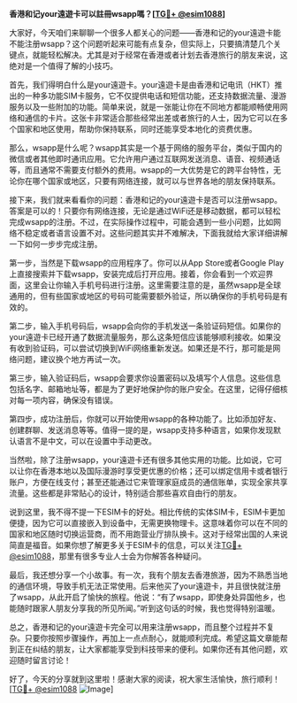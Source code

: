 **香港和记your遠遊卡可以註冊wsapp嗎？[[TG💪+ @esim1088](https://t.me/s/esim1088)]**

大家好，今天咱们来聊聊一个很多人都关心的问题——香港和记的your遠遊卡能不能注册wsapp？这个问题听起来可能有点复杂，但实际上，只要搞清楚几个关键点，就能轻松解决。尤其是对于经常在香港或者计划去香港旅行的朋友来说，这绝对是一个值得了解的小技巧。

首先，我们得明白什么是your遠遊卡。your遠遊卡是由香港和记电讯（HKT）推出的一种多功能SIM卡服务，它不仅提供电话和短信功能，还支持数据流量、漫游服务以及一些附加的功能。简单来说，就是一张能让你在不同地方都能顺畅使用网络和通信的卡片。这张卡非常适合那些经常出差或者旅行的人士，因为它可以在多个国家和地区使用，帮助你保持联系，同时还能享受本地化的资费优惠。

那么，wsapp是什么呢？wsapp其实是一个基于网络的服务平台，类似于国内的微信或者其他即时通讯应用。它允许用户通过互联网发送消息、语音、视频通话等，而且通常不需要支付额外的费用。wsapp的一大优势是它的跨平台特性，无论你在哪个国家或地区，只要有网络连接，就可以与世界各地的朋友保持联系。

接下来，我们就来看看你的问题：香港和记的your遠遊卡是否可以注册wsapp。答案是可以的！只要你有网络连接，无论是通过WiFi还是移动数据，都可以轻松完成wsapp的注册。不过，在实际操作过程中，可能会遇到一些小问题，比如网络不稳定或者语言设置不对。这些问题其实并不难解决，下面我就给大家详细讲解一下如何一步步完成注册。

第一步，当然是下载wsapp的应用程序了。你可以从App Store或者Google Play上直接搜索并下载wsapp，安装完成后打开应用。接着，你会看到一个欢迎界面，这里会让你输入手机号码进行注册。这里需要注意的是，虽然wsapp是全球通用的，但有些国家或地区的号码可能需要额外验证，所以确保你的手机号码是有效的。

第二步，输入手机号码后，wsapp会向你的手机发送一条验证码短信。如果你的your遠遊卡已经开通了数据流量服务，那么这条短信应该能够顺利接收。如果没有收到验证码，可以尝试切换到WiFi网络重新发送。如果还是不行，那可能是网络问题，建议换个地方再试一次。

第三步，输入验证码后，wsapp会要求你设置密码以及填写个人信息。这些信息包括名字、邮箱地址等，都是为了更好地保护你的账户安全。在这里，记得仔细核对每一项内容，确保没有错误。

第四步，成功注册后，你就可以开始使用wsapp的各种功能了。比如添加好友、创建群聊、发送消息等等。值得一提的是，wsapp支持多种语言，如果你发现默认语言不是中文，可以在设置中手动更改。

当然啦，除了注册wsapp，your遠遊卡还有很多其他实用的功能。比如说，它可以让你在香港本地以及国际漫游时享受更优惠的价格；还可以绑定信用卡或者银行账户，方便在线支付；甚至还能通过它来管理家庭成员的通信账单，实现全家共享流量。这些都是非常贴心的设计，特别适合那些喜欢自由行的朋友。

说到这里，我不得不提一下ESIM卡的好处。相比传统的实体SIM卡，ESIM卡更加便捷，因为它可以直接嵌入到设备中，无需更换物理卡。这意味着你可以在不同的国家和地区随时切换运营商，而不用跑营业厅排队换卡。这对于经常出国的人来说简直是福音。如果你想了解更多关于ESIM卡的信息，可以关注[TG💪+ @esim1088](https://t.me/s/esim1088)，那里有很多专业人士会为你解答各种疑问。

最后，我还想分享一个小故事。有一次，我有个朋友去香港旅游，因为不熟悉当地的通信环境，导致手机无法正常使用。后来他买了your遠遊卡，并且很快就注册了wsapp，从此开启了愉快的旅程。他说：“有了wsapp，即使身处异国他乡，也能随时跟家人朋友分享我的所见所闻。”听到这句话的时候，我也觉得特别温暖。

总之，香港和记的your遠遊卡完全可以用来注册wsapp，而且整个过程并不复杂。只要你按照步骤操作，再加上一点点耐心，就能顺利完成。希望这篇文章能帮到正在纠结的朋友，让大家都能享受到科技带来的便利。如果你还有其他问题，欢迎随时留言讨论！

好了，今天的分享就到这里啦！感谢大家的阅读，祝大家生活愉快，旅行顺利！[[TG💪+ @esim1088](https://t.me/s/esim1088) ![Image](https://i.postimg.cc/4NQfJmqS/Snipaste-2025-05-13-00-14-12.png)]